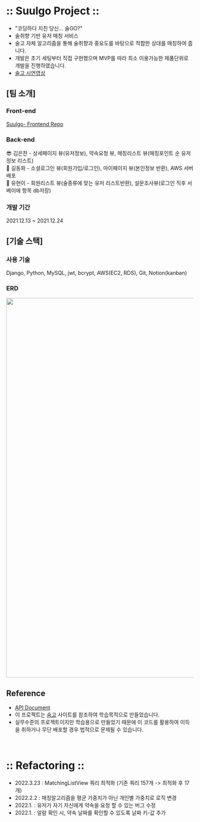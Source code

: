 # :: Suulgo Project ::
- "코딩하다 지친 당신... 술GO?"
- 술취향 기반 유저 매칭 서비스
- 술고 자체 알고리즘을 통해 술취향과 중요도를 바탕으로 적합한 상대를 매칭하여 줍니다.
- 개발은 초기 세팅부터 직접 구현했으며 MVP를 따라 최소 이용가능한 제품단위로 개발을 진행하였습니다.
- [술고 시연영상](https://www.youtube.com/watch?v=AnpIbkjwnLs&feature=youtu.be)

## [팀 소개]
### Front-end
[Suulgo- Frontend Repo](https://github.com/wecode-bootcamp-korea/27-2nd-SUULGO-frontend)

### Back-end
😎 김은찬 - 상세페이지 뷰(유저정보), 약속요청 뷰, 매칭리스트 뷰(매칭포인트 순 유저정보 리스트) <br/>
🍗 길동화 - 소셜로그인 뷰(회원가입/로그인), 마이페이지 뷰(본인정보 반환), AWS 서버 배포<br/>
👻 유현이 - 회원리스트 뷰(술종류에 맞는 유저 리스트반환), 설문조사뷰(로그인 직후 서베이에 항목 db저장)<br/>

### 개발 기간
2021.12.13 ~ 2021.12.24

## [기술 스택]
### 사용 기술
Django, Python, MySQL, jwt, bcrypt, AWS(EC2, RDS), Git, Notion(kanban)

### ERD
<img width="1018" src="https://user-images.githubusercontent.com/92412962/147327052-61887084-fbcc-4f9e-b9f1-2305610e0ef1.png">

## Reference
- [API Document](https://documenter.getpostman.com/view/18513651/UVRAK7eQ#c2444f8b-25dd-4a80-b8f0-9ff4873558f8)
- 이 프로젝트는 [숨고](https://soomgo.com/) 사이트를 참조하여 학습목적으로 만들었습니다.
- 실무수준의 프로젝트이지만 학습용으로 만들었기 때문에 이 코드를 활용하여 이득을 취하거나 무단 배포할 경우 법적으로 문제될 수 있습니다.

<br />

# :: Refactoring ::
- 2022.3.23 : MatchingListView 쿼리 최적화 (기존 쿼리 157개 -> 최적화 후 17개)
- 2022.2.2  : 매칭알고리즘을 평균 가중치가 아닌 개인별 가중치로 로직 변경
- 2022.1.   : 유저가 자기 자신에게 약속을 요청 할 수 있는 버그 수정
- 2022.1.   : 알람 확인 시, 약속 날짜를 확인할 수 있도록 날짜 키-값 추가
